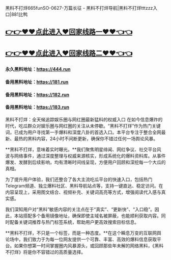 黑料不打烊665funSO-0627-万篇长征 - 黑料不打烊导航|黑料不打烊tttzzz入口|881比鸭

## [👉👉♥♥点此进入♥回家线路一♥♥👈👈](https://unpkg.com/182run/index.html)
## [👉👉♥♥点此进入♥回家线路二♥♥👈👈](https://unpkg.com/182-1run/index.html)

#### 永久黑料地址：https://444.run
#### 备用黑料地址：https://181.run
#### 备用黑料地址：https://182.run
#### 备用黑料地址：https://183.run

黑料不打烊：全天候追踪娱乐圈与网红圈最新猛料的权威入口
在如今信息爆炸的时代，吃瓜群众对娱乐圈与网红圈的关注从未停歇。“黑料不打烊”作为热门关键词，已成为用户寻找第一手爆料和深度八卦的首选入口。本平台专注于整合全网最新、最热的黑料内容，24小时不间断更新，确保你不错过任何一场舆论风暴。

**黑料不打烊，意味着实时曝光。**我们聚焦明星绯闻、网红争议、社交平台风波与网络事件，通过深度整理与权威来源核实，形成系统化的爆料资料库。从事件爆发、发酵到后续影响，均有清晰时间线呈现，方便用户回顾和深挖每一个大瓜的真相。

为了提升用户体验，我们还整合了各大主流吃瓜平台的快速入口，包括热门Telegram频道、独立爆料社区、黑料导航站点等，支持一键直达、稳定访问。在内容呈现上，采用图文结合、视频补充、关键词高亮等方式，增强阅读代入感与真实感。

我们深知用户对“黑料”敏感内容的关注点在于“真实”、“更新快”、“入口稳”。因此，本站搭配多个备用镜像地址，确保即使主域名被屏蔽，也能顺利获取内容。同时配备关键词推荐与热门标签系统，帮助用户更高效搜索目标信息。

**黑料不打烊，不只是一个标签，而是一种态度。**在这个瞬息万变的互联网舆论场中，我们致力于为每一位网友提供一个可靠、丰富、高效的爆料信息获取平台。如果你想第一时间掌握圈内风暴源头，或回顾那些年未解的网络黑料，《黑料不打烊》将是你不容错过的高质量选择。

